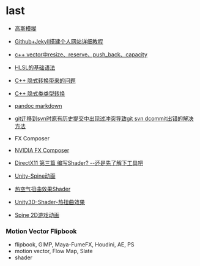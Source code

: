 
# last

- [高斯模糊](https://www.cnblogs.com/invisible2/p/9177018.html)
- [Github+Jekyll搭建个人网站详细教程](https://www.jianshu.com/p/9f71e260925d)

- [c++ vector中resize、reserve、push_back、capacity](https://blog.csdn.net/cyteven/article/details/10337599)
- [HLSL的基础语法](https://blog.csdn.net/ddupd/article/details/41705953)
- [C++ 隐式转换带来的问题](http://www.51testing.com/html/15/n-824015.html)
- [C++ 隐式类类型转换](https://www.cnblogs.com/QG-whz/p/4472566.html)
- [pandoc markdown](https://daringfireball.net/projects/markdown/)
- [git迁移到svn时原有历史提交中出现过冲突导致git svn dcommit出错的解决方法](https://www.cnblogs.com/lzhskywalker/archive/2012/06/11/2544791.html)

- FX Composer
- [NVIDIA FX Composer](https://blog.csdn.net/chenjinxian_3d/article/details/51792423)
- [DirectX11 第三篇 编写Shader? --还是先了解下工具吧](https://blog.csdn.net/xueyedie1234/article/details/51354458/)
- [Unity-Spine动画](https://www.jianshu.com/p/588398464331)
- [热空气扭曲效果Shader](https://www.cnblogs.com/wonderKK/p/4644813.html)
- [Unity3D-Shader-热扭曲效果](https://www.cnblogs.com/lijiajia/p/6861516.html)
- [Spine 2D游戏动画](http://zh.esotericsoftware.com)

### Motion Vector Flipbook

- flipbook, GIMP,  Maya-FumeFX, Houdini, AE, PS
- motion vector, Flow Map, Slate
- shader


